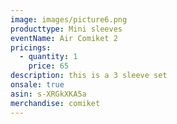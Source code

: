 ```yaml
---
image: images/picture6.png
producttype: Mini sleeves
eventName: Air Comiket 2
pricings:
  - quantity: 1
    price: 65
description: this is a 3 sleeve set
onsale: true
asin: s-XRGkXKA5a
merchandise: comiket
---
```


